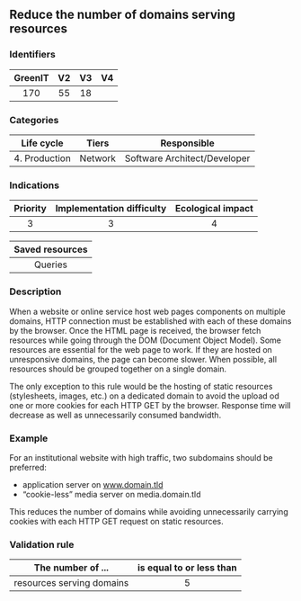 ## Reduce the number of domains serving resources

### Identifiers

| GreenIT |  V2  |  V3  |  V4  |
|:-------:|:----:|:----:|:----:|
|   170   | 55  | 18  |      |

### Categories

| Life cycle |  Tiers  |  Responsible  |
|:---------:|:----:|:----:|
| 4. Production | Network | Software Architect/Developer |

### Indications

| Priority |      Implementation difficulty       |  Ecological impact    |
|:-------------------:|:-------------------------:|:---------------------:|
| 3 | 3 | 4 |

|Saved resources                                    |
|:----------------------------------------------------------:|
|  Queries  |

### Description

When a website or online service host web pages components on multiple domains, HTTP connection must be established with each of these domains by the browser. Once the HTML page is received,
the browser fetch resources while going through the DOM (Document Object Model).
Some resources are essential for the web page to work. If they are hosted on unresponsive domains, the page can become slower. When possible, all resources should be grouped together on a single domain.

The only exception to this rule would be the hosting of static resources (stylesheets, images, etc.) on a dedicated domain
to avoid the upload od one or more cookies for each HTTP GET by the browser. Response time will decrease as well as unnecessarily consumed bandwidth.

### Example

For an institutional website with high traffic, two subdomains should be preferred:
  - application server on www.domain.tld 
  - “cookie-less” media server on media.domain.tld

This reduces the number of domains while avoiding unnecessarily carrying cookies with each HTTP GET request on static resources.

### Validation rule

| The number of ...     | is equal to or less than   |  
|-------------------|:-------------------------:|
| resources serving domains   |  5 |
